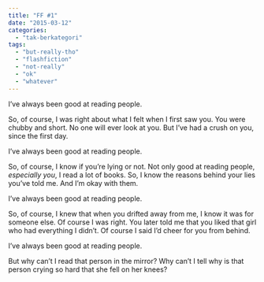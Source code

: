 ```yaml
---
title: "FF #1"
date: "2015-03-12"
categories: 
  - "tak-berkategori"
tags: 
  - "but-really-tho"
  - "flashfiction"
  - "not-really"
  - "ok"
  - "whatever"
---
```


I’ve always been good at reading people.

So, of course, I was right about what I felt when I first saw you. You were chubby and short. No one will ever look at you. But I’ve had a crush on you, since the first day.  

I’ve always been good at reading people.

So, of course, I know if you’re lying or not. Not only good at reading people, _especially you_, I read a lot of books. So, I know the reasons behind your lies you’ve told me. And I’m okay with them.

I’ve always been good at reading people.  

So, of course, I knew that when you drifted away from me, I know it was for someone else. Of course I was right. You later told me that you liked that girl who had everything I didn’t. Of course I said I’d cheer for you from behind.

I’ve always been good at reading people.

But why can’t I read that person in the mirror? Why can’t I tell why is that person crying so hard that she fell on her knees?
